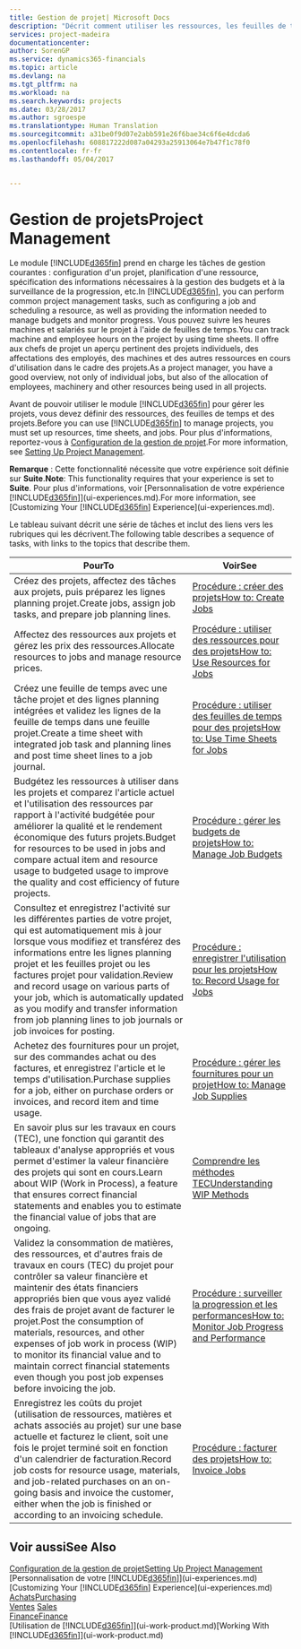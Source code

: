 ```yaml
---
title: Gestion de projet| Microsoft Docs
description: "Décrit comment utiliser les ressources, les feuilles de temps et les projets pour la gestion des projets."
services: project-madeira
documentationcenter: 
author: SorenGP
ms.service: dynamics365-financials
ms.topic: article
ms.devlang: na
ms.tgt_pltfrm: na
ms.workload: na
ms.search.keywords: projects
ms.date: 03/28/2017
ms.author: sgroespe
ms.translationtype: Human Translation
ms.sourcegitcommit: a31be0f9d07e2abb591e26f6bae34c6f6e4dcda6
ms.openlocfilehash: 608817222d087a04293a25913064e7b47f1c78f0
ms.contentlocale: fr-fr
ms.lasthandoff: 05/04/2017


---
```

# <a name="project-management"></a><span data-ttu-id="4e6ee-103">Gestion de projets</span><span class="sxs-lookup"><span data-stu-id="4e6ee-103">Project Management</span></span>
<span data-ttu-id="4e6ee-104">Le module [!INCLUDE[d365fin](includes/d365fin_md.md)] prend en charge les tâches de gestion courantes : configuration d'un projet, planification d'une ressource, spécification des informations nécessaires à la gestion des budgets et à la surveillance de la progression, etc.</span><span class="sxs-lookup"><span data-stu-id="4e6ee-104">In [!INCLUDE[d365fin](includes/d365fin_md.md)], you can perform common project management tasks, such as configuring a job and scheduling a resource, as well as providing the information needed to manage budgets and monitor progress.</span></span> <span data-ttu-id="4e6ee-105">Vous pouvez suivre les heures machines et salariés sur le projet à l'aide de feuilles de temps.</span><span class="sxs-lookup"><span data-stu-id="4e6ee-105">You can track machine and employee hours on the project by using time sheets.</span></span> <span data-ttu-id="4e6ee-106">Il offre aux chefs de projet un aperçu pertinent des projets individuels, des affectations des employés, des machines et des autres ressources en cours d'utilisation dans le cadre des projets.</span><span class="sxs-lookup"><span data-stu-id="4e6ee-106">As a project manager, you have a good overview, not only of individual jobs, but also of the allocation of employees, machinery and other resources being used in all projects.</span></span>

<span data-ttu-id="4e6ee-107">Avant de pouvoir utiliser le module [!INCLUDE[d365fin](includes/d365fin_md.md)] pour gérer les projets, vous devez définir des ressources, des feuilles de temps et des projets.</span><span class="sxs-lookup"><span data-stu-id="4e6ee-107">Before you can use [!INCLUDE[d365fin](includes/d365fin_md.md)] to manage projects, you must set up resources, time sheets, and jobs.</span></span> <span data-ttu-id="4e6ee-108">Pour plus d'informations, reportez-vous à [Configuration de la gestion de projet](projects-setup-projects.md).</span><span class="sxs-lookup"><span data-stu-id="4e6ee-108">For more information, see [Setting Up Project Management](projects-setup-projects.md).</span></span>  

<span data-ttu-id="4e6ee-109">**Remarque** : Cette fonctionnalité nécessite que votre expérience soit définie sur **Suite**.</span><span class="sxs-lookup"><span data-stu-id="4e6ee-109">**Note**: This functionality requires that your experience is set to **Suite**.</span></span> <span data-ttu-id="4e6ee-110">Pour plus d'informations, voir [Personnalisation de votre expérience [!INCLUDE[d365fin](includes/d365fin_md.md)]](ui-experiences.md).</span><span class="sxs-lookup"><span data-stu-id="4e6ee-110">For more information, see [Customizing Your [!INCLUDE[d365fin](includes/d365fin_md.md)] Experience](ui-experiences.md).</span></span>

<span data-ttu-id="4e6ee-111">Le tableau suivant décrit une série de tâches et inclut des liens vers les rubriques qui les décrivent.</span><span class="sxs-lookup"><span data-stu-id="4e6ee-111">The following table describes a sequence of tasks, with links to the topics that describe them.</span></span>

| <span data-ttu-id="4e6ee-112">Pour</span><span class="sxs-lookup"><span data-stu-id="4e6ee-112">To</span></span> | <span data-ttu-id="4e6ee-113">Voir</span><span class="sxs-lookup"><span data-stu-id="4e6ee-113">See</span></span> |
| --- | --- |
| <span data-ttu-id="4e6ee-114">Créez des projets, affectez des tâches aux projets, puis préparez les lignes planning projet.</span><span class="sxs-lookup"><span data-stu-id="4e6ee-114">Create jobs, assign job tasks, and prepare job planning lines.</span></span> |[<span data-ttu-id="4e6ee-115">Procédure : créer des projets</span><span class="sxs-lookup"><span data-stu-id="4e6ee-115">How to: Create Jobs</span></span>](projects-how-create-jobs.md) |
| <span data-ttu-id="4e6ee-116">Affectez des ressources aux projets et gérez les prix des ressources.</span><span class="sxs-lookup"><span data-stu-id="4e6ee-116">Allocate resources to jobs and manage resource prices.</span></span> |[<span data-ttu-id="4e6ee-117">Procédure : utiliser des ressources pour des projets</span><span class="sxs-lookup"><span data-stu-id="4e6ee-117">How to: Use Resources for Jobs</span></span>](projects-how-use-resources.md) |
| <span data-ttu-id="4e6ee-118">Créez une feuille de temps avec une tâche projet et des lignes planning intégrées et validez les lignes de la feuille de temps dans une feuille projet.</span><span class="sxs-lookup"><span data-stu-id="4e6ee-118">Create a time sheet with integrated job task and planning lines and post time sheet lines to a job journal.</span></span> |[<span data-ttu-id="4e6ee-119">Procédure : utiliser des feuilles de temps pour des projets</span><span class="sxs-lookup"><span data-stu-id="4e6ee-119">How to: Use Time Sheets for Jobs</span></span>](projects-how-use-time-sheets.md) |
| <span data-ttu-id="4e6ee-120">Budgétez les ressources à utiliser dans les projets et comparez l'article actuel et l'utilisation des ressources par rapport à l'activité budgétée pour améliorer la qualité et le rendement économique des futurs projets.</span><span class="sxs-lookup"><span data-stu-id="4e6ee-120">Budget for resources to be used in jobs and compare actual item and resource usage to budgeted usage to improve the quality and cost efficiency of future projects.</span></span> |[<span data-ttu-id="4e6ee-121">Procédure : gérer les budgets de projets</span><span class="sxs-lookup"><span data-stu-id="4e6ee-121">How to: Manage Job Budgets</span></span>](projects-how-manage-budgets.md) |
| <span data-ttu-id="4e6ee-122">Consultez et enregistrez l'activité sur les différentes parties de votre projet, qui est automatiquement mis à jour lorsque vous modifiez et transférez des informations entre les lignes planning projet et les feuilles projet ou les factures projet pour validation.</span><span class="sxs-lookup"><span data-stu-id="4e6ee-122">Review and record usage on various parts of your job, which is automatically updated as you modify and transfer information from job planning lines to job journals or job invoices for posting.</span></span> |[<span data-ttu-id="4e6ee-123">Procédure : enregistrer l'utilisation pour les projets</span><span class="sxs-lookup"><span data-stu-id="4e6ee-123">How to: Record Usage for Jobs</span></span>](projects-how-record-job-usage.md) |
| <span data-ttu-id="4e6ee-124">Achetez des fournitures pour un projet, sur des commandes achat ou des factures, et enregistrez l'article et le temps d'utilisation.</span><span class="sxs-lookup"><span data-stu-id="4e6ee-124">Purchase supplies for a job, either on purchase orders or invoices, and record item and time usage.</span></span> |[<span data-ttu-id="4e6ee-125">Procédure : gérer les fournitures pour un projet</span><span class="sxs-lookup"><span data-stu-id="4e6ee-125">How to: Manage Job Supplies</span></span>](projects-how-manage-project-supplies.md) |
| <span data-ttu-id="4e6ee-126">En savoir plus sur les travaux en cours (TEC), une fonction qui garantit des tableaux d'analyse appropriés et vous permet d'estimer la valeur financière des projets qui sont en cours.</span><span class="sxs-lookup"><span data-stu-id="4e6ee-126">Learn about WIP (Work in Process), a feature that ensures correct financial statements and enables you to estimate the financial value of jobs that are ongoing.</span></span> |[<span data-ttu-id="4e6ee-127">Comprendre les méthodes TEC</span><span class="sxs-lookup"><span data-stu-id="4e6ee-127">Understanding WIP Methods</span></span>](projects-understanding-wip.md) |
| <span data-ttu-id="4e6ee-128">Validez la consommation de matières, des ressources, et d'autres frais de travaux en cours (TEC) du projet pour contrôler sa valeur financière et maintenir des états financiers appropriés bien que vous ayez validé des frais de projet avant de facturer le projet.</span><span class="sxs-lookup"><span data-stu-id="4e6ee-128">Post the consumption of materials, resources, and other expenses of job work in process (WIP) to monitor its financial value and to maintain correct financial statements even though you post job expenses before invoicing the job.</span></span> |[<span data-ttu-id="4e6ee-129">Procédure : surveiller la progression et les performances</span><span class="sxs-lookup"><span data-stu-id="4e6ee-129">How to: Monitor Job Progress and Performance</span></span>](projects-how-monitor-progress-performance.md) |
| <span data-ttu-id="4e6ee-130">Enregistrez les coûts du projet (utilisation de ressources, matières et achats associés au projet) sur une base actuelle et facturez le client, soit une fois le projet terminé soit en fonction d'un calendrier de facturation.</span><span class="sxs-lookup"><span data-stu-id="4e6ee-130">Record job costs for resource usage, materials, and job-related purchases on an on-going basis and invoice the customer, either when the job is finished or according to an invoicing schedule.</span></span> |[<span data-ttu-id="4e6ee-131">Procédure : facturer des projets</span><span class="sxs-lookup"><span data-stu-id="4e6ee-131">How to: Invoice Jobs</span></span>](projects-how-invoice-jobs.md) |

## <a name="see-also"></a><span data-ttu-id="4e6ee-132">Voir aussi</span><span class="sxs-lookup"><span data-stu-id="4e6ee-132">See Also</span></span>
[<span data-ttu-id="4e6ee-133">Configuration de la gestion de projet</span><span class="sxs-lookup"><span data-stu-id="4e6ee-133">Setting Up Project Management</span></span>](projects-setup-projects.md)  
<span data-ttu-id="4e6ee-134">[Personnalisation de votre [!INCLUDE[d365fin](includes/d365fin_md.md)]](ui-experiences.md)</span><span class="sxs-lookup"><span data-stu-id="4e6ee-134">[Customizing Your [!INCLUDE[d365fin](includes/d365fin_md.md)] Experience](ui-experiences.md)</span></span>      
[<span data-ttu-id="4e6ee-135">Achats</span><span class="sxs-lookup"><span data-stu-id="4e6ee-135">Purchasing</span></span>](purchasing-manage-purchasing.md)         
<span data-ttu-id="4e6ee-136">[Ventes](sales-manage-sales.md)  </span><span class="sxs-lookup"><span data-stu-id="4e6ee-136">[Sales](sales-manage-sales.md)  </span></span>  
[<span data-ttu-id="4e6ee-137">Finance</span><span class="sxs-lookup"><span data-stu-id="4e6ee-137">Finance</span></span>](finance.md)  
<span data-ttu-id="4e6ee-138">[Utilisation de [!INCLUDE[d365fin](includes/d365fin_md.md)]](ui-work-product.md)</span><span class="sxs-lookup"><span data-stu-id="4e6ee-138">[Working With [!INCLUDE[d365fin](includes/d365fin_md.md)]](ui-work-product.md)</span></span>  

